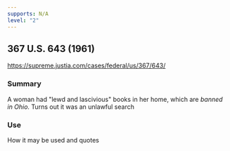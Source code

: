```yaml
---
supports: N/A
level: "2"
---
```

## 367 U.S. 643 (1961)

https://supreme.justia.com/cases/federal/us/367/643/

### Summary

A woman had "lewd and lascivious" books in her home, which are *banned in Ohio.* Turns out it was an unlawful search

### Use

How it may be used and quotes